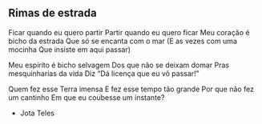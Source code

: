 ## Rimas de estrada

Ficar quando eu quero partir
Partir quando eu quero ficar
Meu coração é bicho da estrada
Que só se encanta com o mar
(E as vezes com uma mocinha
Que insiste em aqui passar)

Meu espírito é bicho selvagem
Dos que não se deixam domar
Pras mesquinharias da vida
Diz “Dá licença que eu vô passar!”

Quem fez esse Terra imensa
E fez esse tempo tão grande
Por que não fez um cantinho
Em que eu coubesse um instante?

- Jota Teles